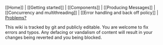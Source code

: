 [[Home]] | [[Getting started]] | [[Components]] | [[Producing Messages]] | [[Concurrency and multithreading]] | [[Error handling and back off policy]] | [Problems?](Problems-and-Troubleshooting)

This wiki is tracked by git and publicly editable.  You are welcome to fix errors and typos.  Any defacing or vandalism of content will result in your changes being reverted and you being blocked.
